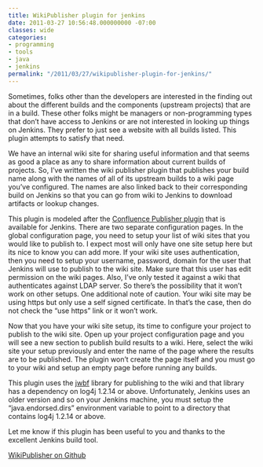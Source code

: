```yaml
---
title: WikiPublisher plugin for jenkins
date: 2011-03-27 10:56:48.000000000 -07:00
classes: wide
categories:
- programming
- tools
- java
- jenkins
permalink: "/2011/03/27/wikipublisher-plugin-for-jenkins/"
---
```


Sometimes, folks other than the developers are interested in the finding
out about the different builds and the components (upstream projects)
that are in a build. These other folks might be managers or
non-programming types that don’t have access to Jenkins or are not
interested in looking up things on Jenkins. They prefer to just see a
website with all builds listed. This plugin attempts to satisfy that
need.

We have an internal wiki site for sharing useful information and that
seems as good a place as any to share information about current builds
of projects. So, I’ve written the wiki publisher plugin that publishes
your build name along with the names of all of its upstream builds to a
wiki page you’ve configured. The names are also linked back to their
corresponding build on Jenkins so that you can go from wiki to Jenkins
to download artifacts or lookup changes.

This plugin is modeled after the [Confluence Publisher
plugin](http://wiki.jenkins-ci.org/display/JENKINS/Confluence+Publisher+Plugin)
that is available for Jenkins. There are two separate configuration
pages. In the global configuration page, you need to setup your list of
wiki sites that you would like to publish to. I expect most will only
have one site setup here but its nice to know you can add more. If your
wiki site uses authentication, then you need to setup your username,
password, domain for the user that Jenkins will use to publish to the
wiki site. Make sure that this user has edit permission on the wiki
pages. Also, I’ve only tested it against a wiki that authenticates
against LDAP server. So there’s the possibility that it won’t work on
other setups. One additional note of caution. Your wiki site may be
using https but only use a self signed certificate. In that’s the case,
then do not check the “use https” link or it won’t work.

Now that you have your wiki site setup, its time to configure your
project to publish to the wiki site. Open up your project configuration
page and you will see a new section to publish build results to a wiki.
Here, select the wiki site your setup previously and enter the name of
the page where the results are to be published. The plugin won’t create
the page itself and you must go to your wiki and setup an empty page
before running any builds.

This plugin uses the [jwbf](http://jwbf.sourceforge.net/) library for
publishing to the wiki and that library has a dependency on log4j 1.2.14
or above. Unfortunately, Jenkins uses an older version and so on your
Jenkins machine, you must setup the “java.endorsed.dirs” environment
variable to point to a directory that contains log4j 1.2.14 or above.

Let me know if this plugin has been useful to you and thanks to the
excellent Jenkins build tool.

[WikiPublisher on Github](https://github.com/nithint/wikipublisher)
